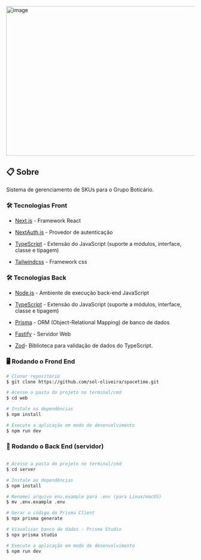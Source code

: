 <img width="800" alt="image" height="400" src="NLW Spacetime.gif"/>

## 📋 Sobre 
<p>
 Sistema de gerenciamento de SKUs para o Grupo Boticário.
</p>

### 🛠 Tecnologias Front

- [Next.js](https://nextjs.org/) - Framework React

- [NextAuth.js](https://next-auth.js.org/) - Provedor de autenticação

- [TypeScript](https://www.typescriptlang.org/) - Extensão do JavaScript (suporte a módulos, interface, classe e tipagem)

- [Tailwindcss](https://tailwindcss.com/docs/installation) - Framework css


### 🛠 Tecnologias Back

- [Node.js](https://nodejs.org/en/) - Ambiente de execução back-end JavaScript

- [TypeScript](https://www.typescriptlang.org/) - Extensão do JavaScript (suporte a módulos, interface, classe e tipagem)

- [Prisma](https://www.prisma.io/) - ORM (Object-Relational Mapping) de banco de dados

- [Fastify](https://www.fastify.io/) - Servidor Web
 
- [Zod](https://github.com/colinhacks/zod)- Biblioteca para validação de dados do TypeScript.

### 🖥️ Rodando o Frond End 

```bash
# Clonar repositório
$ git clone https://github.com/sol-oliveira/spacetime.git

# Acesse a pasta do projeto no terminal/cmd
$ cd web

# Instale as dependências
$ npm install

# Execute a aplicação em modo de desenvolvimento
$ npm run dev
```


### 🎲 Rodando o Back End (servidor)

```bash

# Acesse a pasta do projeto no terminal/cmd
$ cd server

# Instale as dependências
$ npm install

# Renomei arquivo env.example para .env (para Linux/macOS)
$ mv .env.example .env

# Gerar o código do Prisma Client
$ npx prisma generate

# Visualisar banco de dados - Prisma Studio
$ npx prisma studio

# Execute a aplicação em modo de desenvolvimento
$ npm run dev

```






